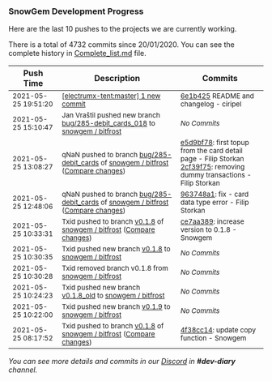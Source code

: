 
### SnowGem Development Progress

Here are the last 10 pushes to the projects we are currently working.

There is a total of 4732 commits since 20/01/2020. You can see the complete history in
 [Complete_list.md](Complete_list.md) file.

| Push Time | Description | Commits |
| --- | --- | --- |
| <sub>2021-05-25 19:51:20</sub> | <sub>[[electrumx-tent:master] 1 new commit](https://github.com/ciripel/electrumx-tent/commit/6e1b425ac57ba23054080858003aec3d9759349e)</sub> | <sub>[6e1b425](https://github.com/ciripel/electrumx-tent/commit/6e1b425ac57ba23054080858003aec3d9759349e) README and changelog - ciripel</sub> |
| <sub>2021-05-25 15:10:47</sub> | <sub>Jan Vraštil pushed new branch [bug/285\-debit\_cards\_018](https://gitlab.com/snowgem/bitfrost/commits/bug/285-debit_cards_018) to [snowgem / bitfrost](https://gitlab.com/snowgem/bitfrost)</sub> | <sub>_No Commits_</sub> |
| <sub>2021-05-25 13:08:27</sub> | <sub>qNaN pushed to branch [bug/285\-debit\_cards](https://gitlab.com/snowgem/bitfrost/commits/bug/285-debit_cards) of [snowgem / bitfrost](https://gitlab.com/snowgem/bitfrost) ([Compare changes](https://gitlab.com/snowgem/bitfrost/compare/963748a1600659a3cd0b57ad612190d96aa4ba32...2cf39f75b990653e19c8ed81aa160c312164734d))</sub> | <sub>[e5d9bf78](https://gitlab.com/snowgem/bitfrost/-/commit/e5d9bf784ebd927633e65a6fd653e2a8a33073d0): first topup from the card detail page - Filip Storkan<br>[2cf39f75](https://gitlab.com/snowgem/bitfrost/-/commit/2cf39f75b990653e19c8ed81aa160c312164734d): removing dummy transactions - Filip Storkan</sub> |
| <sub>2021-05-25 12:48:06</sub> | <sub>qNaN pushed to branch [bug/285\-debit\_cards](https://gitlab.com/snowgem/bitfrost/commits/bug/285-debit_cards) of [snowgem / bitfrost](https://gitlab.com/snowgem/bitfrost) ([Compare changes](https://gitlab.com/snowgem/bitfrost/compare/ca4f150558105ae78229fdd6ed254af4b95859df...963748a1600659a3cd0b57ad612190d96aa4ba32))</sub> | <sub>[963748a1](https://gitlab.com/snowgem/bitfrost/-/commit/963748a1600659a3cd0b57ad612190d96aa4ba32): fix - card data type error - Filip Storkan</sub> |
| <sub>2021-05-25 10:33:31</sub> | <sub>Txid pushed to branch [v0\.1\.8](https://gitlab.com/snowgem/bitfrost/commits/v0.1.8) of [snowgem / bitfrost](https://gitlab.com/snowgem/bitfrost) ([Compare changes](https://gitlab.com/snowgem/bitfrost/compare/465a1a788e1abc50c0fe9082eac120c5e3225e28...ce7aa389cc9ad3fbcb79a61aac22e96bfb8cb657))</sub> | <sub>[ce7aa389](https://gitlab.com/snowgem/bitfrost/-/commit/ce7aa389cc9ad3fbcb79a61aac22e96bfb8cb657): increase version to 0.1.8 - Snowgem</sub> |
| <sub>2021-05-25 10:30:35</sub> | <sub>Txid pushed new branch [v0\.1\.8](https://gitlab.com/snowgem/bitfrost/commits/v0.1.8) to [snowgem / bitfrost](https://gitlab.com/snowgem/bitfrost)</sub> | <sub>_No Commits_</sub> |
| <sub>2021-05-25 10:30:28</sub> | <sub>Txid removed branch v0.1.8 from [snowgem / bitfrost](https://gitlab.com/snowgem/bitfrost)</sub> | <sub>_No Commits_</sub> |
| <sub>2021-05-25 10:24:23</sub> | <sub>Txid pushed new branch [v0\.1\.8\_old](https://gitlab.com/snowgem/bitfrost/commits/v0.1.8_old) to [snowgem / bitfrost](https://gitlab.com/snowgem/bitfrost)</sub> | <sub>_No Commits_</sub> |
| <sub>2021-05-25 10:22:00</sub> | <sub>Txid pushed new branch [v0\.1\.9](https://gitlab.com/snowgem/bitfrost/commits/v0.1.9) to [snowgem / bitfrost](https://gitlab.com/snowgem/bitfrost)</sub> | <sub>_No Commits_</sub> |
| <sub>2021-05-25 08:17:52</sub> | <sub>Txid pushed to branch [v0\.1\.8](https://gitlab.com/snowgem/bitfrost/commits/v0.1.8) of [snowgem / bitfrost](https://gitlab.com/snowgem/bitfrost) ([Compare changes](https://gitlab.com/snowgem/bitfrost/compare/8863616f22a90f32f50bc7fab4bb74c194690a21...4f38cc14d0584e48beae391aae8c711d1b5d98c3))</sub> | <sub>[4f38cc14](https://gitlab.com/snowgem/bitfrost/-/commit/4f38cc14d0584e48beae391aae8c711d1b5d98c3): update copy function - Snowgem</sub> |

_You can see more details and commits in our [Discord](https://discord.gg/zumGnbg) in **#dev-diary** channel._
